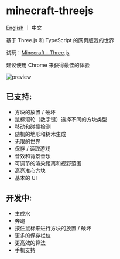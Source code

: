 # minecraft-threejs

[English](https://github.com/Vyse12138/minecraft-threejs/blob/main/README_EN.md) ｜ 中文

基于 Three.js 和 TypeScript 的网页版我的世界

试玩：[Minecraft - Three.js](https://mc-zh.yuleiz.com/)

建议使用 Chrome 来获得最佳的体验

![preview](https://user-images.githubusercontent.com/88306344/154383952-9b33bad4-eebb-4a98-a12e-f5f137422d06.gif)

## 已支持:

- 方块的放置 / 破坏
- 鼠标滚轮（数字键）选择不同的方块类型
- 移动和碰撞检测
- 随机的地形和树木生成
- 无限的世界
- 保存 / 读取游戏
- 音效和背景音乐
- 可调节的渲染距离和视野范围
- 高亮准心方块
- 基本的 UI

## 开发中:

- 生成水
- 奔跑
- 按住鼠标来进行方块的放置 / 破坏
- 更多的保存栏位
- 更高效的算法
- 手机支持
